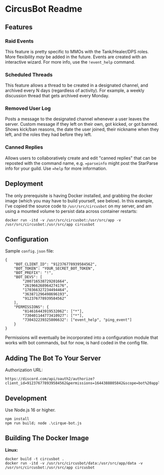 CircusBot Readme
================

Features
--------

### Raid Events

This feature is pretty specific to MMOs with the Tank/Healer/DPS roles. More flexibility *may* be added in the future. Events are created with an interactive wizard. For more info, use the `!event_help` command.

### Scheduled Threads

This feature allows a thread to be created in a designated channel, and archived every N days (regardless of activity). For example, a weekly discussion thread that gets archived every Monday.

### Removed User Log

Posts a message to the designated channel whenever a user leaves the server. Custom message if they left on their own, got kicked, or got banned. Shows kick/ban reasons, the date the user joined, their nickname when they left, and the roles they had before they left.

### Canned Replies

Allows users to collaboratively create and edit "canned replies" that can be reposted with the command name, e.g. `=parseinfo` might post the StarParse info for your guild. Use `=help` for more information.

Deployment
----------

The only prerequisite is having Docker installed, and grabbing the docker image (which you may have to build yourself, see below). In this example, I've copied the source code to `/usr/src/circusbot` on my server, and am using a mounted volume to persist data across container restarts:

```
docker run -itd -v /usr/src/circusbot:/usr/src/app -v /usr/src/circusbot:/usr/src/app circusbot
```

Configuration
-------------

Sample `config.json` file:

```
{
    "BOT_CLIENT_ID": "912376778939584562",
    "BOT_TOKEN": "YOUR_SECRET_BOT_TOKEN",
    "BOT_PREFIX": "!",
    "BOT_DEVS": [
        "200716538729201664",
        "261966268964274176",
        "170366327234494464",
        "363871296498696193",
        "912376778939584562"
    ],
    "PERMISSIONS": {
        "814616443919532062": ["*"],
        "730401144773410927": ["*"],
        "730432239325806632": ["event_help", "ping_event"]
    }
}
```

Permissions will eventually be incorporated into a configuration module that works with bot commands, but for now, is hard coded in the config file.

Adding The Bot To Your Server
-----------------------------

Authorization URL:

```
https://discord.com/api/oauth2/authorize?client_id=912376778939584562&permissions=1644388805842&scope=bot%20applications.commands
```

Development
-----------

Use Node.js 16 or higher.

```
npm install
npm run build; node .\cirque-bot.js
```

Building The Docker Image
-------------------------

**Linux:**

```
docker build -t circusbot .
docker run -itd -v /usr/src/circusbot/data:/usr/src/app/data -v /usr/src/circusbot:/usr/src/app circusbot
```
